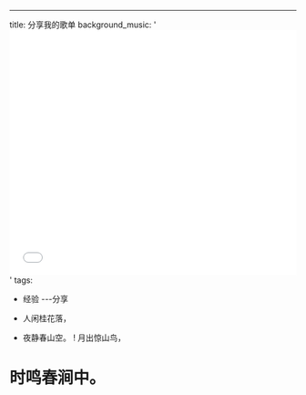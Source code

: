 ---
title: 分享我的歌单
background_music: '<iframe frameborder="no" border="0" marginwidth="0" marginheight="0" width=100% height=430 src="//music.163.com/outchain/player?type=0&id=2763186792&auto=1&height=450"></iframe>'
tags:
  - 经验
---分享
+ 人闲桂花落，
- 夜静春山空。
! 月出惊山鸟，
# 时鸣春涧中。

> 